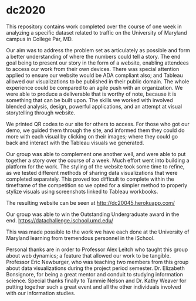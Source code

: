 # dc2020

This repository contains work completed over the course of one week in analyzing a specific dataset
related to traffic on the University of Maryland campus in College Par, MD. 

Our aim was to address the problem set as articulately as possible and form a better understanding
of where the numbers could tell a story. The end goal being to present our story in the form of a website, 
enabling attendees to access our work from their own devices. There was special attention applied to
ensure our website would be ADA compliant also; and Tableau allowed our visualizations to be published
in their public domain. The whole experience could be compared to an agile push with an organization.
We were able to produce a deliverable that is worthy of note, because it is something that can be built upon.
The skills we worked with involved blended analysis, design, powerful applications, and an attempt at
visual storytelling through website.

We printed QR codes to our site for others to access. For those who got our demo, we guided them through the site,
and informed them they could do more with each visual by clicking on their images; where they could go back and interact 
with the Tableau visuals we generated.

Our group was able to complement one another well, and were able to put together a story over the course of a week.
Much effort went into building a platform for the work. The styling of the website took some 
time to refine, as we tested different methods of sharing data visualizations that were completed separately. 
This proved too difficult to complete within the timeframe of the competition so we opted for a simpler method
to properly stylize visuals using screenshots linked to Tableau workbooks.

The resulting website can be seen at http://dc20045.herokuapp.com/ 

Our group was able to win the Outstanding Undergraduate award in the end. 
https://datachallenge.ischool.umd.edu/

This was made possible to the work we have each done at the University of Maryland learning from tremendous
personnel in the iSchool.

Personal thanks are in order to Professor Alex Leitch who taught this group about web dynamics; a feature
that allowed our work to be tangible. Professor Eric Newburger, who was teaching two members from this group
about data visualizations during the project period semester. Dr. Elizabeth Bonsignore, for being a great 
mentor and conduit to studying information science. Special thanks finally to Tammie Nelson and Dr. Kathy Weaver
for putting together such a great event and all the other individuals involved with our information studies.
